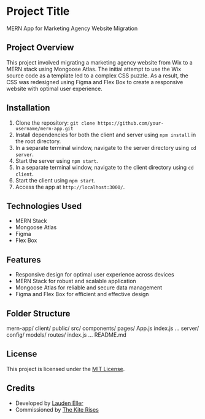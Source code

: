 <!-- INSERT README HERE -->

# Project Title

MERN App for Marketing Agency Website Migration

## Project Overview

This project involved migrating a marketing agency website from Wix to a MERN stack using Mongoose Atlas. The initial attempt to use the Wix source code as a template led to a complex CSS puzzle. As a result, the CSS was redesigned using Figma and Flex Box to create a responsive website with optimal user experience.

## Installation

1. Clone the repository: `git clone https://github.com/your-username/mern-app.git`
2. Install dependencies for both the client and server using `npm install` in the root directory.
3. In a separate terminal window, navigate to the server directory using `cd server`.
4. Start the server using `npm start`.
5. In a separate terminal window, navigate to the client directory using `cd client`.
6. Start the client using `npm start`.
7. Access the app at `http://localhost:3000/`.

## Technologies Used

- MERN Stack
- Mongoose Atlas
- Figma
- Flex Box

## Features

- Responsive design for optimal user experience across devices
- MERN Stack for robust and scalable application
- Mongoose Atlas for reliable and secure data management
- Figma and Flex Box for efficient and effective design

## Folder Structure

mern-app/
  client/
    public/
    src/
      components/
      pages/
      App.js
      index.js
      ...
  server/
    config/
    models/
    routes/
    index.js
    ...
  README.md

## License

This project is licensed under the [MIT License](https://opensource.org/licenses/MIT).

## Credits

- Developed by [Lauden Eller](https://github.com/laudeneller)
- Commissioned by [The Kite Rises](https://thekiterises.com)
